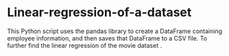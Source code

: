# Linear-regression-of-a-dataset
This Python script uses the pandas library to create a DataFrame containing employee information, and then saves that DataFrame to a CSV file. To further find the linear regression of the movie dataset .
